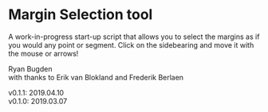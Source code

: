 # Margin Selection tool
A work-in-progress start-up script that allows you to select the margins as if you would any point or segment. 
Click on the sidebearing and move it with the mouse or arrows!

Ryan Bugden
<br>with thanks to Erik van Blokland and Frederik Berlaen

v0.1.1:   2019.04.10
<br>v0.1.0:   2019.03.07